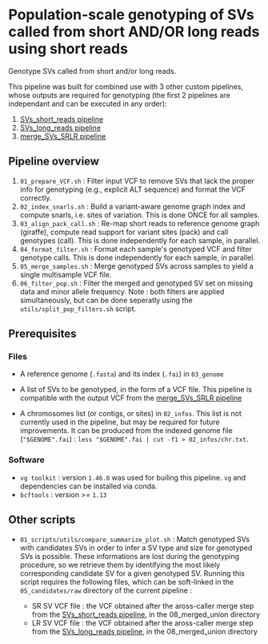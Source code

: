 # Population-scale genotyping of SVs called from short AND/OR long reads using short reads

Genotype SVs called from short and/or long reads.

This pipeline was built for combined use with 3 other custom pipelines, whose outputs are required for genotyping (the first 2 pipelines are independant and can be executed in any order): 

1. [SVs_short_reads pipeline](https://github.com/LaurieLecomte/SVs_short_reads)
2. [SVs_long_reads pipeline](https://github.com/LaurieLecomte/SVs_long_reads)
3. [merge_SVs_SRLR pipeline](https://github.com/LaurieLecomte/merge_SVs_SRLR)

## Pipeline overview

1. `01_prepare_VCF.sh` : Filter input VCF to remove SVs that lack the proper info for genotyping (e.g., explicit ALT sequence) and format the VCF correctly.
2. `02_index_snarls.sh` : Build a variant-aware genome graph index and compute snarls, i.e. sites of variation. This is done ONCE for all samples.
3. `03_align_pack_call.sh` : Re-map short reads to reference genome graph (giraffe), compute read support for variant sites (pack) and call genotypes (call). This is done independently for each sample, in parallel.
4. `04_format_filter.sh` : Format each sample's genotyped VCF and filter genotype calls. This is done independently for each sample, in parallel.
5. `05_merge_samples.sh` : Merge genotyped SVs across samples to yield a single multisample VCF file.
6. `06_filter_pop.sh` : Filter the merged and genotyped SV set on missing data and minor allele frequency. Note : both filters are applied simultaneously, but can be done seperatly using the `utils/split_pop_filters.sh` script.

## Prerequisites

### Files
* A reference genome (`.fasta`) and its index (`.fai`) in `03_genome`

* A list of SVs to be genotyped, in the form of a VCF file. This pipeline is compatible with the output VCF from the [merge_SVs_SRLR pipeline](https://github.com/LaurieLecomte/merge_SVs_SRLR)

* A chromosomes list (or contigs, or sites) in `02_infos`. This list is not currently used in the pipeline, but may be required for future improvements. It can be produced from the indexed genome file (`"$GENOME".fai`) : `less "$GENOME".fai | cut -f1 > 02_infos/chr.txt`. 


### Software

* `vg toolkit` : version `1.46.0` was used for builing this pipeline. `vg` and dependencies can be installed via conda.
* `bcftools` : version >= `1.13`  


## Other scripts

* `01_scripts/utils/compare_summarize_plot.sh` : Match genotyped SVs with candidates SVs in order to infer a SV type and size for genotyped SVs is possible. These informations are lost during the genotyping procedure, so we retrieve them by identifying the most likely corresponding candidate SV for a given genotyped SV. Running this script requires the following files, which can be soft-linked in the `05_candidates/raw` directory of the current pipeline : 

   * SR SV VCF file : the VCF obtained after the aross-caller merge step from the [SVs_short_reads pipeline](https://github.com/LaurieLecomte/SVs_short_reads), in the 08_merged_union directory 
   * LR SV VCF file : the VCF obtained after the aross-caller merge step from the [SVs_long_reads pipeline](https://github.com/LaurieLecomte/SVs_long_reads), in the 08_merged_union directory 

